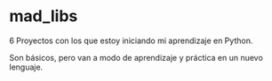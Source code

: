 # mad_libs
6 Proyectos con los que estoy iniciando mi aprendizaje en Python. 

Son básicos, pero van a modo de aprendizaje y práctica en un nuevo lenguaje.